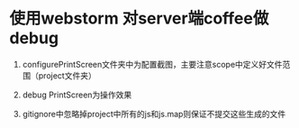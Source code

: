 # 使用webstorm 对server端coffee做debug

1. configurePrintScreen文件夹中为配置截图，主要注意scope中定义好文件范围（project文件夹）

2. debug PrintScreen为操作效果

3. gitignore中忽略掉project中所有的js和js.map则保证不提交这些生成的文件

